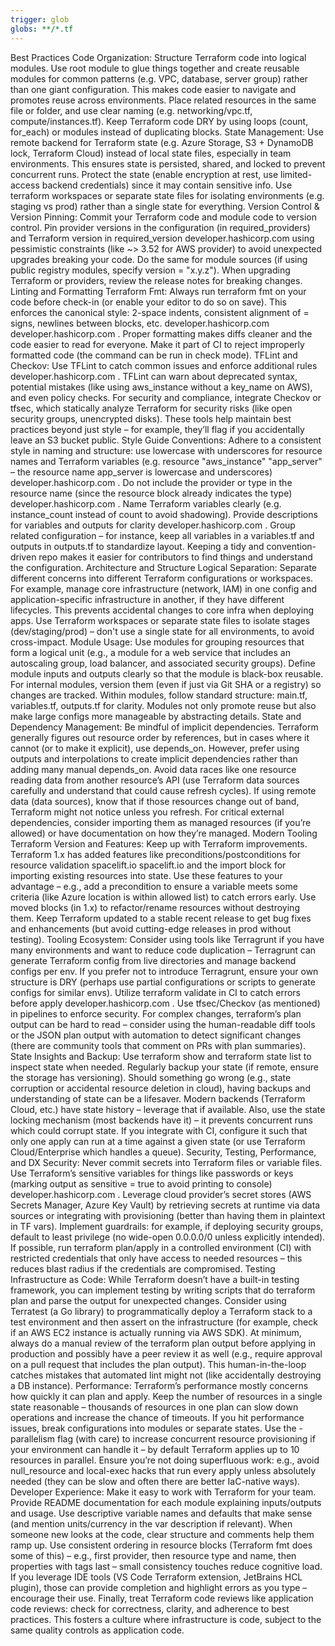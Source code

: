 ```yaml
---
trigger: glob
globs: **/*.tf
---
```


Best Practices Code Organization: Structure Terraform code into logical modules. Use root module to
glue things together and create reusable modules for common patterns (e.g. VPC, database, server
group) rather than one giant configuration. This makes code easier to navigate and promotes reuse
across environments. Place related resources in the same file or folder, and use clear naming (e.g.
networking/vpc.tf, compute/instances.tf). Keep Terraform code DRY by using loops (count, for_each)
or modules instead of duplicating blocks. State Management: Use remote backend for Terraform state
(e.g. Azure Storage, S3 + DynamoDB lock, Terraform Cloud) instead of local state files, especially
in team environments. This ensures state is persisted, shared, and locked to prevent concurrent
runs. Protect the state (enable encryption at rest, use limited-access backend credentials) since it
may contain sensitive info. Use terraform workspaces or separate state files for isolating
environments (e.g. staging vs prod) rather than a single state for everything. Version Control &
Version Pinning: Commit your Terraform code and module code to version control. Pin provider
versions in the configuration (in required_providers) and Terraform version in required_version
developer.hashicorp.com using pessimistic constraints (like ~> 3.52 for AWS provider) to avoid
unexpected upgrades breaking your code. Do the same for module sources (if using public registry
modules, specify version = "x.y.z"). When upgrading Terraform or providers, review the release notes
for breaking changes. Linting and Formatting Terraform Fmt: Always run terraform fmt on your code
before check-in (or enable your editor to do so on save). This enforces the canonical style: 2-space
indents, consistent alignment of = signs, newlines between blocks, etc. developer.hashicorp.com
developer.hashicorp.com . Proper formatting makes diffs cleaner and the code easier to read for
everyone. Make it part of CI to reject improperly formatted code (the command can be run in check
mode). TFLint and Checkov: Use TFLint to catch common issues and enforce additional rules
developer.hashicorp.com . TFLint can warn about deprecated syntax, potential mistakes (like using
aws_instance without a key_name on AWS), and even policy checks. For security and compliance,
integrate Checkov or tfsec, which statically analyze Terraform for security risks (like open
security groups, unencrypted disks). These tools help maintain best practices beyond just style –
for example, they’ll flag if you accidentally leave an S3 bucket public. Style Guide Conventions:
Adhere to a consistent style in naming and structure: use lowercase with underscores for resource
names and Terraform variables (e.g. resource "aws_instance" "app_server" – the resource name
app_server is lowercase and underscores) developer.hashicorp.com . Do not include the provider or
type in the resource name (since the resource block already indicates the type)
developer.hashicorp.com . Name Terraform variables clearly (e.g. instance_count instead of count to
avoid shadowing). Provide descriptions for variables and outputs for clarity developer.hashicorp.com
. Group related configuration – for instance, keep all variables in a variables.tf and outputs in
outputs.tf to standardize layout. Keeping a tidy and convention-driven repo makes it easier for
contributors to find things and understand the configuration. Architecture and Structure Logical
Separation: Separate different concerns into different Terraform configurations or workspaces. For
example, manage core infrastructure (network, IAM) in one config and application-specific
infrastructure in another, if they have different lifecycles. This prevents accidental changes to
core infra when deploying apps. Use Terraform workspaces or separate state files to isolate stages
(dev/staging/prod) – don't use a single state for all environments, to avoid cross-impact. Module
Usage: Use modules for grouping resources that form a logical unit (e.g., a module for a web service
that includes an autoscaling group, load balancer, and associated security groups). Define module
inputs and outputs clearly so that the module is black-box reusable. For internal modules, version
them (even if just via Git SHA or a registry) so changes are tracked. Within modules, follow
standard structure: main.tf, variables.tf, outputs.tf for clarity. Modules not only promote reuse
but also make large configs more manageable by abstracting details. State and Dependency Management:
Be mindful of implicit dependencies. Terraform generally figures out resource order by references,
but in cases where it cannot (or to make it explicit), use depends_on. However, prefer using outputs
and interpolations to create implicit dependencies rather than adding many manual depends_on. Avoid
data races like one resource reading data from another resource’s API (use Terraform data sources
carefully and understand that could cause refresh cycles). If using remote data (data sources), know
that if those resources change out of band, Terraform might not notice unless you refresh. For
critical external dependencies, consider importing them as managed resources (if you’re allowed) or
have documentation on how they’re managed. Modern Tooling Terraform Version and Features: Keep up
with Terraform improvements. Terraform 1.x has added features like preconditions/postconditions for
resource validation spacelift.io spacelift.io and the import block for importing existing resources
into state. Use these features to your advantage – e.g., add a precondition to ensure a variable
meets some criteria (like Azure location is within allowed list) to catch errors early. Use moved
blocks (in 1.x) to refactor/rename resources without destroying them. Keep Terraform updated to a
stable recent release to get bug fixes and enhancements (but avoid cutting-edge releases in prod
without testing). Tooling Ecosystem: Consider using tools like Terragrunt if you have many
environments and want to reduce code duplication – Terragrunt can generate Terraform config from
live directories and manage backend configs per env. If you prefer not to introduce Terragrunt,
ensure your own structure is DRY (perhaps use partial configurations or scripts to generate configs
for similar envs). Utilize terraform validate in CI to catch errors before apply
developer.hashicorp.com . Use tfsec/Checkov (as mentioned) in pipelines to enforce security. For
complex changes, terraform’s plan output can be hard to read – consider using the human-readable
diff tools or the JSON plan output with automation to detect significant changes (there are
community tools that comment on PRs with plan summaries). State Insights and Backup: Use terraform
show and terraform state list to inspect state when needed. Regularly backup your state (if remote,
ensure the storage has versioning). Should something go wrong (e.g., state corruption or accidental
resource deletion in cloud), having backups and understanding of state can be a lifesaver. Modern
backends (Terraform Cloud, etc.) have state history – leverage that if available. Also, use the
state locking mechanism (most backends have it) – it prevents concurrent runs which could corrupt
state. If you integrate with CI, configure it such that only one apply can run at a time against a
given state (or use Terraform Cloud/Enterprise which handles a queue). Security, Testing,
Performance, and DX Security: Never commit secrets into Terraform files or variable files. Use
Terraform’s sensitive variables for things like passwords or keys (marking output as sensitive =
true to avoid printing to console) developer.hashicorp.com . Leverage cloud provider’s secret stores
(AWS Secrets Manager, Azure Key Vault) by retrieving secrets at runtime via data sources or
integrating with provisioning (better than having them in plaintext in TF vars). Implement
guardrails: for example, if deploying security groups, default to least privilege (no wide-open
0.0.0.0/0 unless explicitly intended). If possible, run terraform plan/apply in a controlled
environment (CI) with restricted credentials that only have access to needed resources – this
reduces blast radius if the credentials are compromised. Testing Infrastructure as Code: While
Terraform doesn’t have a built-in testing framework, you can implement testing by writing scripts
that do terraform plan and parse the output for unexpected changes. Consider using Terratest (a Go
library) to programmatically deploy a Terraform stack to a test environment and then assert on the
infrastructure (for example, check if an AWS EC2 instance is actually running via AWS SDK). At
minimum, always do a manual review of the terraform plan output before applying in production and
possibly have a peer review it as well (e.g., require approval on a pull request that includes the
plan output). This human-in-the-loop catches mistakes that automated lint might not (like
accidentally destroying a DB instance). Performance: Terraform’s performance mostly concerns how
quickly it can plan and apply. Keep the number of resources in a single state reasonable – thousands
of resources in one plan can slow down operations and increase the chance of timeouts. If you hit
performance issues, break configurations into modules or separate states. Use the -parallelism flag
(with care) to increase concurrent resource provisioning if your environment can handle it – by
default Terraform applies up to 10 resources in parallel. Ensure you’re not doing superfluous work:
e.g., avoid null_resource and local-exec hacks that run every apply unless absolutely needed (they
can be slow and often there are better IaC-native ways). Developer Experience: Make it easy to work
with Terraform for your team. Provide README documentation for each module explaining inputs/outputs
and usage. Use descriptive variable names and defaults that make sense (and mention units/currency
in the var description if relevant). When someone new looks at the code, clear structure and
comments help them ramp up. Use consistent ordering in resource blocks (Terraform fmt does some of
this) – e.g., first provider, then resource type and name, then properties with tags last – small
consistency touches reduce cognitive load. If you leverage IDE tools (VS Code Terraform extension,
JetBrains HCL plugin), those can provide completion and highlight errors as you type – encourage
their use. Finally, treat Terraform code reviews like application code reviews: check for
correctness, clarity, and adherence to best practices. This fosters a culture where infrastructure
is code, subject to the same quality controls as application code.
